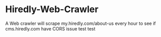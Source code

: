 # Hiredly-Web-Crawler
A Web crawler will scrape my.hiredly.com/about-us every hour to see if cms.hiredly.com have CORS issue
test
test